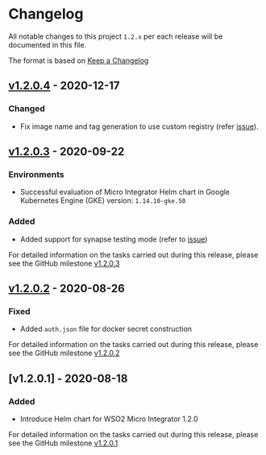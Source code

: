 # Changelog
All notable changes to this project `1.2.x` per each release will be documented in this file.

The format is based on [Keep a Changelog](https://keepachangelog.com/en/1.0.0/)

## [v1.2.0.4] - 2020-12-17

### Changed

- Fix image name and tag generation to use custom registry (refer [issue](https://github.com/wso2/kubernetes-mi/issues/33)).

## [v1.2.0.3] - 2020-09-22

### Environments
- Successful evaluation of Micro Integrator Helm chart in Google Kubernetes Engine (GKE) version: `1.14.10-gke.50`

### Added
- Added support for synapse testing mode  (refer to [issue](https://github.com/wso2/kubernetes-mi/issues/26))

For detailed information on the tasks carried out during this release, please see the GitHub milestone [v1.2.0.3
](https://github.com/wso2/kubernetes-mi/milestone/3)

## [v1.2.0.2] - 2020-08-26

### Fixed
- Added `auth.json` file for docker secret construction

For detailed information on the tasks carried out during this release, please see the GitHub milestone [v1.2.0.2
](https://github.com/wso2/kubernetes-mi/milestone/2)

## [v1.2.0.1] - 2020-08-18

### Added
- Introduce Helm chart for WSO2 Micro Integrator 1.2.0

For detailed information on the tasks carried out during this release, please see the GitHub milestone [v1.2.0.1
](https://github.com/wso2/kubernetes-mi/milestone/1)


[v1.2.0.4]: https://github.com/wso2/kubernetes-mi/compare/v1.2.0.3...v1.2.0.4
[v1.2.0.3]: https://github.com/wso2/kubernetes-mi/compare/v1.2.0.2...v1.2.0.3
[v1.2.0.2]: https://github.com/wso2/kubernetes-mi/compare/v1.2.0.1...v1.2.0.2
